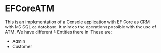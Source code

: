 # EFCoreATM
This is an implementation of a Console application with EF Core as ORM with MS SQL as database.
It mimics the operations possible with the use of ATM.
We have different 4 Entities there in. These are:
- Admin
- Customer
